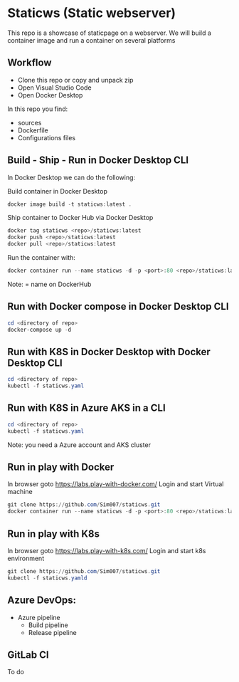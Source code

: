 # Staticws (Static webserver)
This repo is a showcase of staticpage on a webserver.
We will build a container image and run a container on several platforms

## Workflow
- Clone this repo or copy and unpack zip
- Open Visual Studio Code
- Open Docker Desktop

In this repo you find:
- sources
- Dockerfile
- Configurations files

## Build - Ship - Run in Docker Desktop CLI
In Docker Desktop we can do the following:

Build container in Docker Desktop
```powershell
docker image build -t staticws:latest .
```
Ship container to Docker Hub via Docker Desktop
```powershell
docker tag staticws <repo>/staticws:latest
docker push <repo>/staticws:latest
docker pull <repo>/staticws:latest
```
Run the container with:
```powershell
docker container run --name staticws -d -p <port>:80 <repo>/staticws:latest
```
Note: <repo> = name on DockerHub

## Run with Docker compose in Docker Desktop CLI 
```powershell
cd <directory of repo>
docker-compose up -d
```

## Run with K8S in Docker Desktop with Docker Desktop CLI
```powershell
cd <directory of repo>
kubectl -f staticws.yaml
```

## Run with K8S in Azure AKS in a CLI
```powershell
cd <directory of repo>
kubectl -f staticws.yaml
```
Note: you need a Azure account and AKS cluster

## Run in play with Docker
In browser goto https://labs.play-with-docker.com/
Login and start Virtual machine
```powershell
git clone https://github.com/Sim007/staticws.git 
docker container run --name staticws -d -p <port>:80 <repo>/staticws:latest
```

## Run in play with K8s
In browser goto https://labs.play-with-k8s.com/
Login and start k8s environment
```powershell
git clone https://github.com/Sim007/staticws.git 
kubectl -f staticws.yamld
```

## Azure DevOps:
- Azure pipeline
    - Build pipeline
    - Release pipeline

## GitLab CI
To do  


